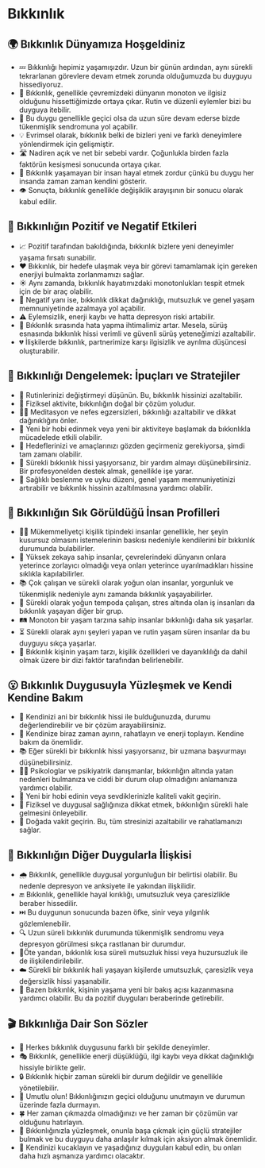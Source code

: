 # Bıkkınlık

## 🌍 Bıkkınlık Dünyamıza Hoşgeldiniz

* 💤 Bıkkınlığı hepimiz yaşamışızdır. Uzun bir günün ardından, aynı sürekli tekrarlanan görevlere devam etmek zorunda olduğumuzda bu duyguyu hissediyoruz.
* 🔄 Bıkkınlık, genellikle çevremizdeki dünyanın monoton ve ilgisiz olduğunu hissettiğimizde ortaya çıkar. Rutin ve düzenli eylemler bizi bu duyguya itebilir.
* 🌙 Bu duygu genellikle geçici olsa da uzun süre devam ederse bizde tükenmişlik sendromuna yol açabilir.
* 💡 Evrimsel olarak, bıkkınlık belki de bizleri yeni ve farklı deneyimlere yönlendirmek için gelişmiştir.
* 🛣️ Nadiren açık ve net bir sebebi vardır. Çoğunlukla birden fazla faktörün kesişmesi sonucunda ortaya çıkar.
* 🔬 Bıkkınlık yaşamayan bir insan hayal etmek zordur çünkü bu duygu her insanda zaman zaman kendini gösterir.
* 👁️ Sonuçta, bıkkınlık genellikle değişiklik arayışının bir sonucu olarak kabul edilir.

## 💫 Bıkkınlığın Pozitif ve Negatif Etkileri

* 📈 Pozitif tarafından bakıldığında, bıkkınlık bizlere yeni deneyimler yaşama fırsatı sunabilir.
* ❤️ Bıkkınlık, bir hedefe ulaşmak veya bir görevi tamamlamak için gereken enerjiyi bulmakta zorlanmamızı sağlar.
* ☀️ Aynı zamanda, bıkkınlık hayatımızdaki monotonlukları tespit etmek için de bir araç olabilir.
* 🌚 Negatif yanı ise, bıkkınlık dikkat dağınıklığı, mutsuzluk ve genel yaşam memnuniyetinde azalmaya yol açabilir.
* ⚠️ Eylemsizlik, enerji kaybı ve hatta depresyon riski artabilir.
* 🎯 Bıkkınlık sırasında hata yapma ihtimalimiz artar. Mesela, sürüş esnasında bıkkınlık hissi verimli ve güvenli sürüş yeteneğimizi azaltabilir.
* 💔 İlişkilerde bıkkınlık, partnerimize karşı ilgisizlik ve ayrılma düşüncesi oluşturabilir.

## 🚀 Bıkkınlığı Dengelemek: İpuçları ve Stratejiler

* 🔄 Rutinlerinizi değiştirmeyi düşünün. Bu, bıkkınlık hissinizi azaltabilir.
* 🚴 Fiziksel aktivite, bıkkınlığın doğal bir çözüm yoludur.
* 🧘‍♀️ Meditasyon ve nefes egzersizleri, bıkkınlığı azaltabilir ve dikkat dağınıklığını önler.
* 🎨 Yeni bir hobi edinmek veya yeni bir aktiviteye başlamak da bıkkınlıkla mücadelede etkili olabilir.
* 🚀 Hedeflerinizi ve amaçlarınızı gözden geçirmeniz gerekiyorsa, şimdi tam zamanı olabilir.
* 📝 Sürekli bıkkınlık hissi yaşıyorsanız, bir yardım almayı düşünebilirsiniz. Bir profesyonelden destek almak, genellikle işe yarar.
* 🍊 Sağlıklı beslenme ve uyku düzeni, genel yaşam memnuniyetinizi artırabilir ve bıkkınlık hissinin azaltılmasına yardımcı olabilir.

## 🔎 Bıkkınlığın Sık Görüldüğü İnsan Profilleri

* 👩‍💼 Mükemmeliyetçi kişilik tipindeki insanlar genellikle, her şeyin kusursuz olmasını istemelerinin baskısı nedeniyle kendilerini bir bıkkınlık durumunda bulabilirler.
* 🧠 Yüksek zekaya sahip insanlar, çevrelerindeki dünyanın onlara yeterince zorlayıcı olmadığı veya onları yeterince uyarılmadıkları hissine sıklıkla kapılabilirler.
* 📚 Çok çalışan ve sürekli olarak yoğun olan insanlar, yorgunluk ve tükenmişlik nedeniyle aynı zamanda bıkkınlık yaşayabilirler.
* 💼 Sürekli olarak yoğun tempoda çalışan, stres altında olan iş insanları da bıkkınlık yaşayan diğer bir grup.
* 🛤️ Monoton bir yaşam tarzına sahip insanlar bıkkınlığı daha sık yaşarlar.
* ⏳ Sürekli olarak aynı şeyleri yapan ve rutin yaşam süren insanlar da bu duyguyu sıkça yaşarlar.
* 🧩 Bıkkınlık kişinin yaşam tarzı, kişilik özellikleri ve dayanıklılığı da dahil olmak üzere bir dizi faktör tarafından belirlenebilir.

## 😮 Bıkkınlık Duygusuyla Yüzleşmek ve Kendi Kendine Bakım

* 👀 Kendinizi ani bir bıkkınlık hissi ile bulduğunuzda, durumu değerlendirebilir ve bir çözüm arayabilirsiniz.
* 🛄 Kendinize biraz zaman ayırın, rahatlayın ve enerji toplayın. Kendine bakım da önemlidir.
* 📚 Eğer sürekli bir bıkkınlık hissi yaşıyorsanız, bir uzmana başvurmayı düşünebilirsiniz.
* 👨‍⚕️ Psikologlar ve psikiyatrik danışmanlar, bıkkınlığın altında yatan nedenleri bulmanıza ve ciddi bir durum olup olmadığını anlamanıza yardımcı olabilir.
* 🎵 Yeni bir hobi edinin veya sevdiklerinizle kaliteli vakit geçirin.
* 🍎 Fiziksel ve duygusal sağlığınıza dikkat etmek, bıkkınlığın sürekli hale gelmesini önleyebilir.
* 🌳 Doğada vakit geçirin. Bu, tüm stresinizi azaltabilir ve rahatlamanızı sağlar.

## 💓 Bıkkınlığın Diğer Duygularla İlişkisi

* 🌧️ Bıkkınlık, genellikle duygusal yorgunluğun bir belirtisi olabilir. Bu nedenle depresyon ve anksiyete ile yakından ilişkilidir.
* 🔚 Bıkkınlık, genellikle hayal kırıklığı, umutsuzluk veya çaresizlikle beraber hissedilir.
* ⏭️ Bu duygunun sonucunda bazen öfke, sinir veya yılgınlık gözlemlenebilir.
* 🔍 Uzun süreli bıkkınlık durumunda tükenmişlik sendromu veya depresyon görülmesi sıkça rastlanan bir durumdur.
* 🎈Öte yandan, bıkkınlık kısa süreli mutsuzluk hissi veya huzursuzluk ile de ilişkilendirilebilir.
* ☁️ Sürekli bir bıkkınlık hali yaşayan kişilerde umutsuzluk, çaresizlik veya değersizlik hissi yaşanabilir.
* 🌈 Bazen bıkkınlık, kişinin yaşama yeni bir bakış açısı kazanmasına yardımcı olabilir. Bu da pozitif duyguları beraberinde getirebilir.

## 🎬 Bıkkınlığa Dair Son Sözler

* 🌟 Herkes bıkkınlık duygusunu farklı bir şekilde deneyimler.
* 🎭 Bıkkınlık, genellikle enerji düşüklüğü, ilgi kaybı veya dikkat dağınıklığı hissiyle birlikte gelir.
* 🔒 Bıkkınlık hiçbir zaman sürekli bir durum değildir ve genellikle yönetilebilir.
* 🌄 Umutlu olun! Bıkkınlığınızın geçici olduğunu unutmayın ve durumun üzerinde fazla durmayın.
* 🍀 Her zaman çıkmazda olmadığınızı ve her zaman bir çözümün var olduğunu hatırlayın.
* 💪 Bıkkınlığınızla yüzleşmek, onunla başa çıkmak için güçlü stratejiler bulmak ve bu duyguyu daha anlaşılır kılmak için aksiyon almak önemlidir.
* 🎈 Kendinizi kucaklayın ve yaşadığınız duyguları kabul edin, bu onları daha hızlı aşmanıza yardımcı olacaktır.
